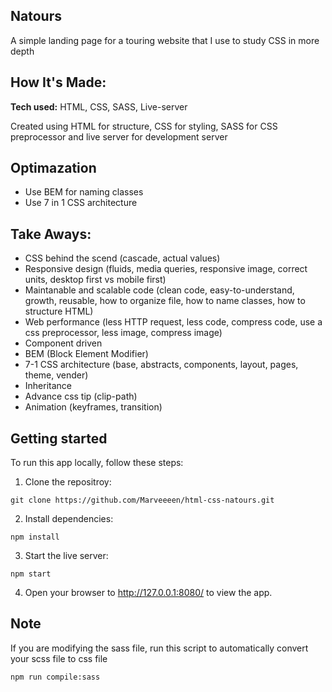 ## Natours
A simple landing page for a touring website that I use to study CSS in more depth

## How It's Made:
**Tech used:** HTML, CSS, SASS, Live-server

Created using HTML for structure, CSS for styling, SASS for CSS preprocessor and live server for development server

## Optimazation
 - Use BEM for naming classes
 - Use 7 in 1 CSS architecture

## Take Aways:

- CSS behind the scend (cascade, actual values)
- Responsive design (fluids, media queries, responsive image, correct units, desktop first vs mobile first)
- Maintanable and scalable code (clean code, easy-to-understand, growth, reusable, how to organize file, how to name classes, how to structure HTML)
- Web performance (less HTTP request, less code, compress code, use a css preprocessor, less image, compress image)
- Component driven
- BEM (Block Element Modifier)
- 7-1 CSS architecture (base, abstracts, components, layout, pages, theme, vender)
- Inheritance
- Advance css tip (clip-path)
- Animation (keyframes, transition)

## Getting started
To run this app locally, follow these steps:
1. Clone the repositroy:
  ```
  git clone https://github.com/Marveeeen/html-css-natours.git
  ```
2. Install dependencies:
  ```
  npm install
  ```
3. Start the live server:
  ```
  npm start
  ```
4. Open your browser to http://127.0.0.1:8080/ to view the app.

## Note
If you are modifying the sass file, run this script to automatically convert your scss file to css file
```
npm run compile:sass
```
